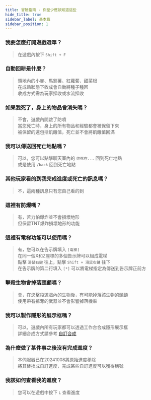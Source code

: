 ```yaml
---
title: 冒險指南 - 你至少應該知道這些
hide_title: true
sidebar_label: 基本篇
sidebar_position: 1
---
```


### 我要怎麼打開遊戲選單？
> 在遊戲內按下 `Shift + F`

### 自動回耕是什麼？
> 領地內的小麥、馬鈴薯、紅蘿蔔、甜菜根  
> 在成熟狀態下收成會自動將種子種回  
> 收成方式需為玩家採收或水流採收

### 如果我死了，身上的物品會消失嗎？
> 不會，遊戲內開啟了防噴  
> 當您死亡時，身上的所有物品和經驗都會被保留下來  
> 被保留的還包括飢餓值，死亡並不會將飢餓值回滿

### 我可以傳送回死亡地點嗎？
> 可以，您可以點擊聊天室內的 `你死在...` 回到死亡地點  
> 或是使用 `/back` 回到死亡地點

### 其他玩家看的到我完成進度或死亡的訊息嗎？
> 不，這兩種訊息只有您自己看的到

### 這裡有防爆嗎？
> 有，苦力怕爆炸並不會損壞地形  
> 但保留TNT爆炸損壞地形的功能

### 這裡有電梯功能可以使用嗎？
> 有，您可以在告示牌填入 `[電梯]`  
> 在同一個X和Z座標的多個告示牌可以組成電梯  
> 點擊 `滑鼠右鍵` 往上，點擊 `Shift + 滑鼠右鍵` 往下  
> 在告示牌的第二行填入 `[*]` 可以將電梯指定為傳送到告示牌正前方

### 擊殺生物會掉落頭顱嗎？
> 會，在您擊殺遊戲內的生物後，有可能掉落該生物的頭顱  
> 使用帶有掠奪的武器並不會影響掉落機率

### 我可以製作隱形的展示框嗎？
> 可以，遊戲內所有玩家都可以透過工作台合成隱形展示框  
> 詳細合成方式請參考 [⁠自訂合成](/recipes)

### 為什麼做了某件事之後沒有完成進度？
> 本伺服器已在20241008將原始進度移除  
> 將其替換成自訂進度，完成某些自訂進度可以獲得稱號

### 我該如何查看我的進度？
> 您可以在遊戲中按下 `L` 查看進度
